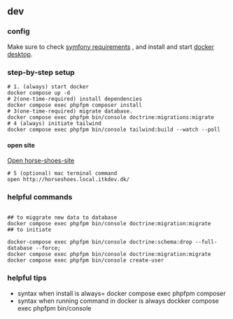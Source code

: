 ## dev
### config

Make sure to check [symfony requirements](https://symfony.com/doc/current/setup.html) , and install and start [docker desktop](https://www.docker.com/products/docker-desktop/).



### step-by-step setup

```shell
# 1. (always) start docker
docker compose up -d
# 2(one-time-required) install dependencies
docker compose exec phpfpm composer install
# 3(one-time-required) migrate database.
docker compose exec phpfpm bin/console doctrine:migrations:migrate
# 4 (always) initiate tailwind
docker compose exec phpfpm bin/console tailwind:build --watch --poll

```
####  open site
[Open horse-shoes-site ](http://horseshoes.local.itkdev.dk/)
```shell
# 5 (optional) mac terminal command
open http://horseshoes.local.itkdev.dk/
```

### helpful commands
```shell

## to miggrate new data to database
docker compose exec phpfpm bin/console doctrine:migration:migrate
## to initiate 

docker-compose exec phpfpm bin/console doctrine:schema:drop --full-database --force; 
docker compose exec phpfpm bin/console doctrine:migration:migrate
docker compose exec phpfpm bin/console create-user

```

### helpful tips 
- syntax when install is always= docker compose exec phpfpm composer <command> <command>
- syntax when running command in docker is always dockker compose exec phpfpm bin/console <command> <command>

